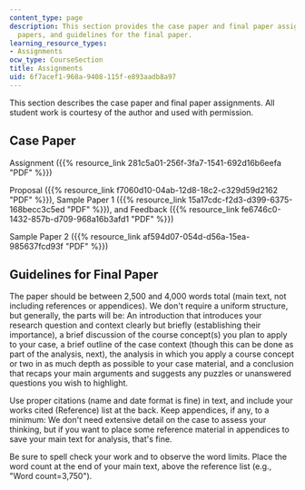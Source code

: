```yaml
---
content_type: page
description: This section provides the case paper and final paper assignments, sample
  papers, and guidelines for the final paper.
learning_resource_types:
- Assignments
ocw_type: CourseSection
title: Assignments
uid: 6f7acef1-968a-9408-115f-e893aadb8a97
---
```


This section describes the case paper and final paper assignments. All student work is courtesy of the author and used with permission.

Case Paper
----------

Assignment ({{% resource_link 281c5a01-256f-3fa7-1541-692d16b6eefa "PDF" %}})

Proposal ({{% resource_link f7060d10-04ab-12d8-18c2-c329d59d2162 "PDF" %}}), Sample Paper 1 ({{% resource_link 15a17cdc-f2d3-d399-6375-168becc3c5ed "PDF" %}}), and Feedback ({{% resource_link fe6746c0-1432-857b-d709-968a16b3afd1 "PDF" %}})

Sample Paper 2 ({{% resource_link af594d07-054d-d56a-15ea-985637fcd93f "PDF" %}})

Guidelines for Final Paper
--------------------------

The paper should be between 2,500 and 4,000 words total (main text, not including references or appendices). We don't require a uniform structure, but generally, the parts will be: An introduction that introduces your research question and context clearly but briefly (establishing their importance), a brief discussion of the course concept(s) you plan to apply to your case, a brief outline of the case context (though this can be done as part of the analysis, next), the analysis in which you apply a course concept or two in as much depth as possible to your case material, and a conclusion that recaps your main arguments and suggests any puzzles or unanswered questions you wish to highlight.

Use proper citations (name and date format is fine) in text, and include your works cited (Reference) list at the back. Keep appendices, if any, to a minimum: We don't need extensive detail on the case to assess your thinking, but if you want to place some reference material in appendices to save your main text for analysis, that's fine.

Be sure to spell check your work and to observe the word limits. Place the word count at the end of your main text, above the reference list (e.g., "Word count=3,750").
